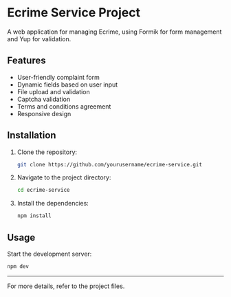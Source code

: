 # Ecrime Service Project

A web application for managing Ecrime, using Formik for form management and Yup for validation.

## Features

- User-friendly complaint form
- Dynamic fields based on user input
- File upload and validation
- Captcha validation
- Terms and conditions agreement
- Responsive design

## Installation

1. Clone the repository:

   ```bash
   git clone https://github.com/yourusername/ecrime-service.git
   ```

2. Navigate to the project directory:

   ```bash
   cd ecrime-service
   ```

3. Install the dependencies:

   ```bash
   npm install
   ```

## Usage

Start the development server:

```bash
npm dev
```
---

For more details, refer to the project files.

